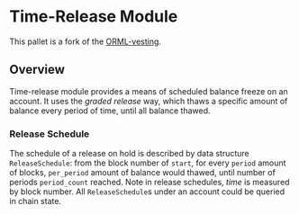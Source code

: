 # Time-Release Module

This pallet is a fork of the [ORML-vesting]( [vesting](https://github.com/open-web3-stack/open-runtime-module-library/tree/master/vesting)).

## Overview

Time-release module provides a means of scheduled balance freeze on an account. It uses the *graded release* way, which thaws a specific amount of balance every period of time, until all balance thawed.

### Release Schedule

The schedule of a release on hold is described by data structure `ReleaseSchedule`: from the block number of `start`, for every `period` amount of blocks, `per_period` amount of balance would thawed, until number of periods `period_count` reached. Note in release schedules, *time* is measured by block number. All `ReleaseSchedule`s under an account could be queried in chain state.
